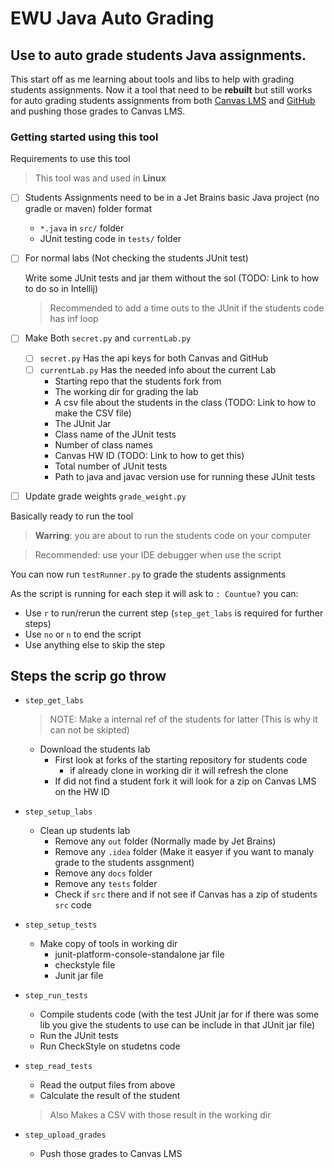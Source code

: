 # EWU Java Auto Grading

## Use to auto grade students Java assignments.

This start off as me learning about tools and libs to help with grading students assignments. Now it a tool that need to be **rebuilt** but still works for auto grading students assignments from both [Canvas LMS](https://www.instructure.com/canvas) and [GitHub](https://github.com/) and pushing those grades to Canvas LMS.

### Getting started using this tool

Requirements to use this tool

> This tool was and used in **Linux**

- [ ] Students Assignments need to be in a Jet Brains basic Java project (no gradle or maven) folder format

  - `*.java` in `src/` folder
  - JUnit testing code in  `tests/` folder

- [ ] For normal labs (Not checking the students JUnit test)

  Write some JUnit tests and jar them without the sol (TODO: Link to how to do so in Intellij)

  > Recommended to add a time outs to the JUnit if the students code has inf loop

- [ ] Make Both `secret.py` and `currentLab.py`

  - [ ] `secret.py` Has the api keys for both Canvas and GitHub
  - [ ] `currentLab.py` Has the needed info about the current Lab
    - Starting repo that the students fork from
    - The working dir for grading the lab
    - A csv file about the students in the class (TODO: Link to how to make the CSV file)
    - The JUnit Jar
    - Class name of the JUnit tests
    - Number of class names
    - Canvas HW ID (TODO: Link to how to get this)
    - Total number of JUnit tests
    - Path to java and javac version use for running these JUnit tests

- [ ] Update grade weights `grade_weight.py`

Basically ready to run the tool

> **Warring**: you are about to run the students code on your computer

> Recommended: use your IDE debugger when use the script

You can now run `testRunner.py` to grade the students assignments

As the script is running for each step it will ask to `: Countue?` you can:

- Use `r` to run/rerun the current step (`step_get_labs` is required for further steps)
- Use `no` or `n` to end the script
- Use anything else to skip the step

## Steps the scrip go throw

- `step_get_labs`

  > NOTE: Make a internal ref of the students for latter (This is why it can not be skipted)

  - Download the students lab
    - First look at forks of the starting repository for students code
      - if already clone in working dir it will refresh the clone
    - If did not find a student fork it will look for a zip on Canvas LMS on the HW ID

- `step_setup_labs`

  - Clean up students lab
    - Remove any `out` folder (Normally made by Jet Brains)
    - Remove any `.idea` folder (Make it easyer if you want to manaly grade to the students assgnment)
    - Remove any `docs` folder
    - Remove any `tests` folder
    - Check if `src` there and if not see if Canvas has a zip of students `src` code

- `step_setup_tests`

  - Make copy of tools in working dir
    - junit-platform-console-standalone jar file
    - checkstyle file
    - Junit jar file

- `step_run_tests`

  - Compile students code (with the test JUnit jar for if there was some lib you give the students to use can be include in that JUnit jar file)
  - Run the JUnit tests
  - Run CheckStyle on studetns code

- `step_read_tests`

  - Read the output files from above
  - Calculate the result of the student 

  > Also Makes a CSV with those result in the working dir

- `step_upload_grades`

  - Push those grades to Canvas LMS